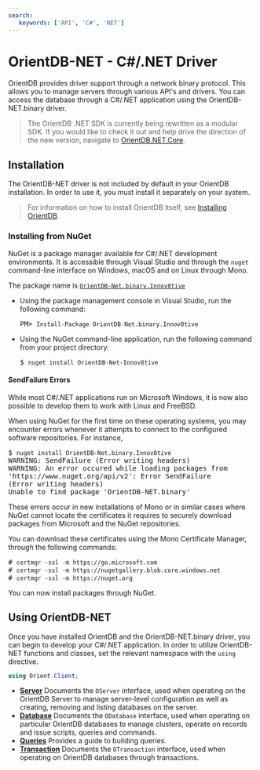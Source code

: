 ```yaml
---
search:
   keywords: ['API', 'C#', 'NET']
---
```


# OrientDB-NET - C#/.NET Driver

OrientDB provides driver support through a network binary protocol.  This allows you to manage servers through various API's and drivers.  You can access the database through a C#/.NET application using the OrientDB-NET.binary driver.

>The OrientDB .NET SDK is currently being rewritten as a modular SDK.  If you would like to check it out and help drive the direction of the new version, navigate to [OrientDB.NET.Core](https://github.com/orientechnologies/OrientDB.NET.Core).

## Installation

The OrientDB-NET driver is not included by default in your OrientDB installation.  In order to use it, you must install it separately on your system.

>For information on how to install OrientDB itself, see [Installing OrientDB](../Tutorial-Installation.md).

### Installing from NuGet

NuGet is a package manager available for C#/.NET development environments.  It is accessible through Visual Studio and through the `nuget` command-line interface on Windows, macOS and on Linux through Mono.

The package name is [`OrientDB-Net.binary.Innov8tive`](https://www.nuget.org/packages/OrientDB-Net.binary.Innov8tive)

- Using the package management console in Visual Studio, run the following command:

  <pre>
  PM> <code class="lang-powershell userinput">Install-Package OrientDB-Net.binary.Innov8tive</code>
  </pre>

- Using the NuGet command-line application, run the following command from your project directory:

  <pre>
  $ <code class="lang-sh userinput">nuget install OrientDB-Net-Innov8tive</code>
  </pre>

#### SendFailure Errors

While most C#/.NET applications run on Microsoft Windows, it is now also possible to develop them to work with Linux and FreeBSD.

When using NuGet for the first time on these operating systems, you may encounter errors whenever it attempts to connect to the configured software repositories.  For instance,

<pre>
$ <code class="lang-sh userinput">nuget install OrientDB-Net.binary.Innov8tive</code>
WARNING: SendFailure (Error writing headers)
WARNING: An error occured while loading packages from 
'https://www.nuget.org/api/v2': Error SendFailure
(Error writing headers)
Unable to find package 'OrientDB-NET.binary'
</pre>

These errors occur in new installations of Mono or in similar cases where NuGet cannot locate the certificates it requires to securely download packages from Microsoft and the NuGet repositories.

You can download these certificates using the Mono Certificate Manager, through the following commands:

<pre>
# <code class="lang-sh userinput">certmgr -ssl -m https://go.microsoft.com</code>
# <code class="lang-sh userinput">certmgr -ssl -m https://nugetgallery.blob.core.windows.net</code>
# <code class="lang-sh userinput">certmgr -ssl -m https://nuget.org</code>
</pre>

You can now install packages through NuGet.


## Using OrientDB-NET

Once you have installed OrientDB and the OrientDB-NET.binary driver, you can begin to develop your C#/.NET application.  In order to utilize OrientDB-NET functions and classes, set the relevant namespace with the `using` directive. 

```cs
using Orient.Client;
```

- [**Server**](NET-Server.md) Documents the `OServer` interface, used when operating on the OrientDB Server to manage server-level configuration as well as creating, removing and listing databases on the server. 
- [**Database**](NET-Database.md) Documents the `ODatabase` interface, used when operating on particular OrientDB databases to manage clusters, operate on records and issue scripts, queries and commands.
- [**Queries**](NET-Query.md) Provides a guide to building queries.
- [**Transaction**](NET-Transactions.md) Documents the `OTransaction` interface, used when operating on OrientDB databases through transactions.




